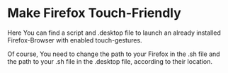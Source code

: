 # Make Firefox Touch-Friendly

Here You can find a script and .desktop file to launch an already installed Firefox-Browser with enabled touch-gestures.

Of course, You need to change the path to your Firefox in the .sh file and the path to your .sh file in the .desktop file, according to their location.
